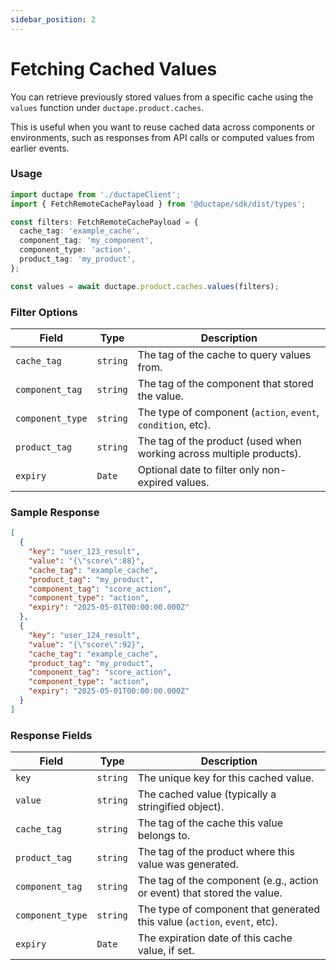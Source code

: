 ```yaml
---
sidebar_position: 2
---
```


# Fetching Cached Values

You can retrieve previously stored values from a specific cache using the `values` function under `ductape.product.caches`.

This is useful when you want to reuse cached data across components or environments, such as responses from API calls or computed values from earlier events.

### Usage

```ts
import ductape from './ductapeClient';
import { FetchRemoteCachePayload } from '@ductape/sdk/dist/types';

const filters: FetchRemoteCachePayload = {
  cache_tag: 'example_cache',
  component_tag: 'my_component',
  component_type: 'action',
  product_tag: 'my_product',
};

const values = await ductape.product.caches.values(filters);
```

### Filter Options

| Field            | Type      | Description                                                                 |
|------------------|-----------|-----------------------------------------------------------------------------|
| `cache_tag`      | `string`  | The tag of the cache to query values from.                                  |
| `component_tag`  | `string`  | The tag of the component that stored the value.                             |
| `component_type` | `string`  | The type of component (`action`, `event`, `condition`, etc).                |
| `product_tag`    | `string`  | The tag of the product (used when working across multiple products).        |
| `expiry`         | `Date`    | Optional date to filter only non-expired values.                            |

### Sample Response

```json
[
  {
    "key": "user_123_result",
    "value": "{\"score\":88}",
    "cache_tag": "example_cache",
    "product_tag": "my_product",
    "component_tag": "score_action",
    "component_type": "action",
    "expiry": "2025-05-01T00:00:00.000Z"
  },
  {
    "key": "user_124_result",
    "value": "{\"score\":92}",
    "cache_tag": "example_cache",
    "product_tag": "my_product",
    "component_tag": "score_action",
    "component_type": "action",
    "expiry": "2025-05-01T00:00:00.000Z"
  }
]
```

### Response Fields

| Field             | Type      | Description                                                               |
|-------------------|-----------|---------------------------------------------------------------------------|
| `key`             | `string`  | The unique key for this cached value.                                     |
| `value`           | `string`  | The cached value (typically a stringified object).                        |
| `cache_tag`       | `string`  | The tag of the cache this value belongs to.                               |
| `product_tag`     | `string`  | The tag of the product where this value was generated.                    |
| `component_tag`   | `string`  | The tag of the component (e.g., action or event) that stored the value.   |
| `component_type`  | `string`  | The type of component that generated this value (`action`, `event`, etc). |
| `expiry`          | `Date`    | The expiration date of this cache value, if set.                          |
